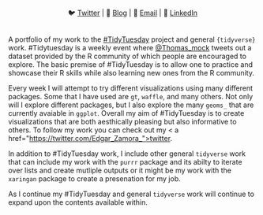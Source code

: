 <center>
🐦 <a href="https://twitter.com/Edgar_Zamora_">Twitter</a> | 📝
<a href="https://edgarzamora.netlify.com/">Blog</a> | 📧
<a href="mailto:edgarzamora2012@hotmail.com">Email</a> | 👔
<a href="https://www.linkedin.com/in/edgar-zamora-01896b148/">LinkedIn</a>
</center>

<br>

A portfolio of my work to the
<a href="https://github.com/rfordatascience/tidytuesday">\#TidyTuesday</a>
project and general `{tidyverse}` work. #Tidytuesday is a weekly event where <a href="https://twitter.com/thomas_mock">@Thomas_mock</a> tweets out a dataset provided by the R community of which people are encouraged to explore. The basic premise of #TidyTuesday is to allow one to practice and showcase their R skills while also learning new ones from the R community. 

Every week I will attempt to try different visualizations using many different packages. Some that I have used are `gt`, `waffle`, and many others. Not only will I explore different packages, but I also explore the many `geoms_` that are currently avaiable in `ggplot`. Overall my aim of #TidyTuesday is to create visualizations that are both aesthically pleasing but also informative to others. To follow my work you can check out my < a href="https://twitter.com/Edgar_Zamora_">twitter</a>.

In addition to #TidyTuesday work, I include other general `tidyverse` work that can include my work with the `purrr` package and its abilty to iterate over lists and create mutliple outputs or it might be my work with the `xaringan` package to create a presenation for my job. 

As I continue my #TidyTuesday and general `tidyverse` work will continue to expand upon the contents available within.

<br>

